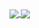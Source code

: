 <a href="https://github.com/anuraghazra/github-readme-stats">
  <img align="center" src="https://github-readme-stats.vercel.app/api?username=itsdexter66&show_icons=true&hide_border=true&count_private=true&include_all_commits=true&theme=tokyonight" />
</a>
<a href="https://github.com/anuraghazra/convoychat">
  <img align="center" src="https://github-readme-stats.vercel.app/api/top-langs/?username=itsdexter66&theme=tokyonight&hide=mathematica,html,shaderlab" />
</a>
